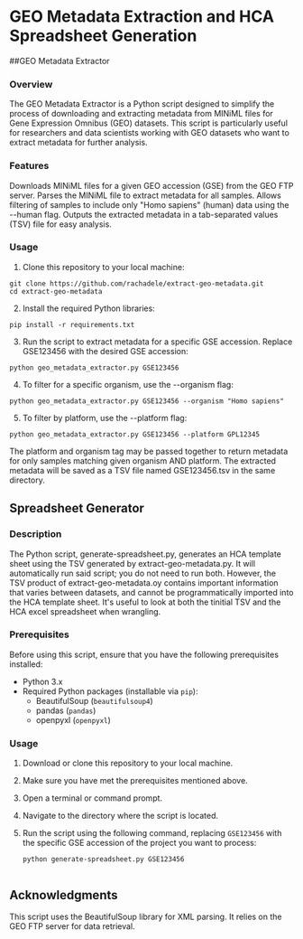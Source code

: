 # GEO Metadata Extraction and HCA Spreadsheet Generation

##GEO Metadata Extractor

### Overview
The GEO Metadata Extractor is a Python script designed to simplify the process of downloading and extracting metadata from MINiML files for Gene Expression Omnibus (GEO) datasets. This script is particularly useful for researchers and data scientists working with GEO datasets who want to extract metadata for further analysis.

### Features
Downloads MINiML files for a given GEO accession (GSE) from the GEO FTP server.
Parses the MINiML file to extract metadata for all samples.
Allows filtering of samples to include only "Homo sapiens" (human) data using the --human flag.
Outputs the extracted metadata in a tab-separated values (TSV) file for easy analysis.

### Usage
1. Clone this repository to your local machine:
```
git clone https://github.com/rachadele/extract-geo-metadata.git
cd extract-geo-metadata
```
2. Install the required Python libraries:
```
pip install -r requirements.txt
```
3. Run the script to extract metadata for a specific GSE accession. Replace GSE123456 with the desired GSE accession:
```
python geo_metadata_extractor.py GSE123456
```
4. To filter for a specific organism, use the --organism flag:
```
python geo_metadata_extractor.py GSE123456 --organism "Homo sapiens"
```
5. To filter by platform, use the --platform flag:
```
python geo_metadata_extractor.py GSE123456 --platform GPL12345
```
The platform and organism tag may be passed together to return metadata for only samples matching given organism AND platform.
The extracted metadata will be saved as a TSV file named GSE123456.tsv in the same directory. 


## Spreadsheet Generator

### Description
The Python script, generate-spreadsheet.py, generates an HCA template sheet using the TSV generated by extract-geo-metadata.py. It will automatically run said script; you do not need to run both. However, the TSV product of extract-geo-metadata.oy contains important information that varies between datasets, and cannot be programmatically imported into the HCA template sheet. It's useful to look at both the tinitial TSV and the HCA excel spreadsheet when wrangling.

### Prerequisites
Before using this script, ensure that you have the following prerequisites installed:

- Python 3.x
- Required Python packages (installable via `pip`):
  - BeautifulSoup (`beautifulsoup4`)
  - pandas (`pandas`)
  - openpyxl (`openpyxl`)

### Usage
1. Download or clone this repository to your local machine.

2. Make sure you have met the prerequisites mentioned above.

3. Open a terminal or command prompt.

4. Navigate to the directory where the script is located.

5. Run the script using the following command, replacing `GSE123456` with the specific GSE accession of the project you want to process:
   ```shell
   python generate-spreadsheet.py GSE123456


## Acknowledgments
This script uses the BeautifulSoup library for XML parsing.
It relies on the GEO FTP server for data retrieval.
